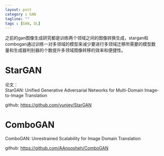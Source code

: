 ```yaml
---
layout: post
category : GAN
tagline: ""
tags : [GAN, DL]
---
```


之前的gan图像生成研究都是训练两个领域之间的图像转换生成，stargan和combogan通过训练一对多领域的模型来减少要进行多领域迁移所需要的模型数量和生成器判别器的个数提升多领域图像转移的效率和便捷性。

# StarGAN    

论文：    
StarGAN: Unified Generative Adversarial Networks for Multi-Domain Image-to-Image Translation    

github: https://github.com/yunjey/StarGAN   







# ComboGAN   

ComboGAN: Unrestrained Scalability for Image Domain Translation    

github: https://github.com/AAnoosheh/ComboGAN    
